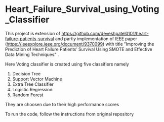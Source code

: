 # Heart_Failure_Survival_using_Voting_Classifier
This project is extension of https://github.com/deveshpatel0101/heart-failure-patients-survival and partly implementation of IEEE paper (https://ieeexplore.ieee.org/document/9370099) with title "Improving the Prediction of Heart Failure Patients’ Survival Using SMOTE and Effective Data Mining Techniques" .

Here Voting classifier is created using five classifiers namely
1. Decision Tree
2. Support Vector Machine
3. Extra Tree Classifier
4. Logistic Regression
5. Random Forest

   
They are choosen due to their high performance scores

To run the code, follow the instructions from original repository
